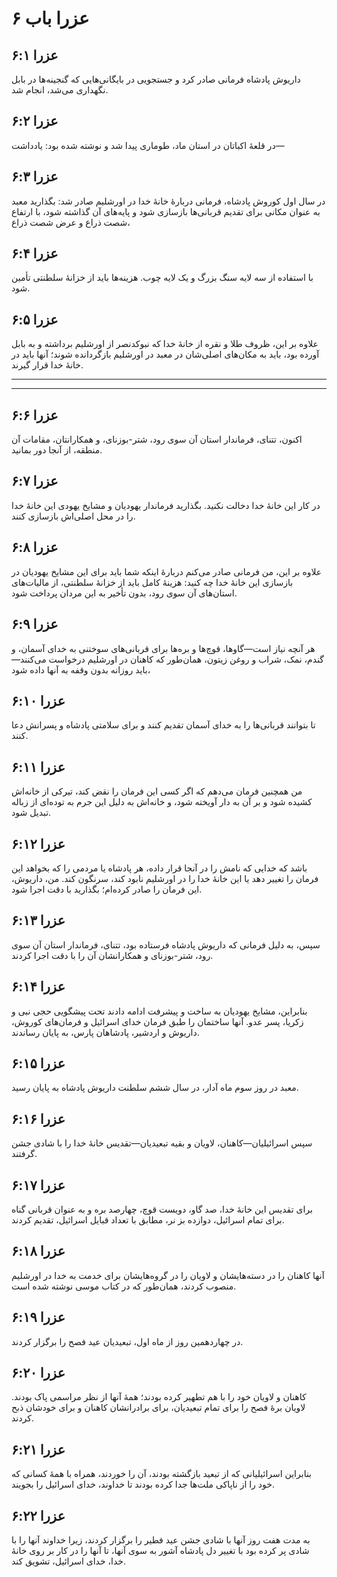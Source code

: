# عزرا باب ۶

## عزرا ۶:۱

داریوش پادشاه فرمانی صادر کرد و جستجویی در بایگانی‌هایی که گنجینه‌ها در بابل نگهداری می‌شد، انجام شد.

## عزرا ۶:۲

در قلعهٔ اکباتان در استان ماد، طوماری پیدا شد و نوشته شده بود: یادداشت—

## عزرا ۶:۳

در سال اول کوروش پادشاه، فرمانی دربارهٔ خانهٔ خدا در اورشلیم صادر شد: بگذارید معبد به عنوان مکانی برای تقدیم قربانی‌ها بازسازی شود و پایه‌های آن گذاشته شود، با ارتفاع شصت ذراع و عرض شصت ذراع،

## عزرا ۶:۴

با استفاده از سه لایه سنگ بزرگ و یک لایه چوب. هزینه‌ها باید از خزانهٔ سلطنتی تأمین شود.

## عزرا ۶:۵

علاوه بر این، ظروف طلا و نقره از خانهٔ خدا که نبوکدنصر از اورشلیم برداشته و به بابل آورده بود، باید به مکان‌های اصلی‌شان در معبد در اورشلیم بازگردانده شوند؛ آنها باید در خانهٔ خدا قرار گیرند.

---

---

## عزرا ۶:۶

اکنون، تتنای، فرماندار استان آن سوی رود، شتر-بوزنای، و همکارانتان، مقامات آن منطقه، از آنجا دور بمانید.

## عزرا ۶:۷

در کار این خانهٔ خدا دخالت نکنید. بگذارید فرماندار یهودیان و مشایخ یهودی این خانهٔ خدا را در محل اصلی‌اش بازسازی کنند.

## عزرا ۶:۸

علاوه بر این، من فرمانی صادر می‌کنم دربارهٔ اینکه شما باید برای این مشایخ یهودیان در بازسازی این خانهٔ خدا چه کنید: هزینهٔ کامل باید از خزانهٔ سلطنتی، از مالیات‌های استان‌های آن سوی رود، بدون تأخیر به این مردان پرداخت شود.

## عزرا ۶:۹

هر آنچه نیاز است—گاوها، قوچ‌ها و بره‌ها برای قربانی‌های سوختنی به خدای آسمان، و گندم، نمک، شراب و روغن زیتون، همان‌طور که کاهنان در اورشلیم درخواست می‌کنند—باید روزانه بدون وقفه به آنها داده شود،

## عزرا ۶:۱۰

تا بتوانند قربانی‌ها را به خدای آسمان تقدیم کنند و برای سلامتی پادشاه و پسرانش دعا کنند.

## عزرا ۶:۱۱

من همچنین فرمان می‌دهم که اگر کسی این فرمان را نقض کند، تیرکی از خانه‌اش کشیده شود و بر آن به دار آویخته شود، و خانه‌اش به دلیل این جرم به توده‌ای از زباله تبدیل شود.

## عزرا ۶:۱۲

باشد که خدایی که نامش را در آنجا قرار داده، هر پادشاه یا مردمی را که بخواهد این فرمان را تغییر دهد یا این خانهٔ خدا را در اورشلیم نابود کند، سرنگون کند. من، داریوش، این فرمان را صادر کرده‌ام؛ بگذارید با دقت اجرا شود.

## عزرا ۶:۱۳

سپس، به دلیل فرمانی که داریوش پادشاه فرستاده بود، تتنای، فرماندار استان آن سوی رود، شتر-بوزنای و همکارانشان آن را با دقت اجرا کردند.

## عزرا ۶:۱۴

بنابراین، مشایخ یهودیان به ساخت و پیشرفت ادامه دادند تحت پیشگویی حجی نبی و زکریا، پسر عدو. آنها ساختمان را طبق فرمان خدای اسرائیل و فرمان‌های کوروش، داریوش و اردشیر، پادشاهان پارس، به پایان رساندند.

## عزرا ۶:۱۵

معبد در روز سوم ماه آدار، در سال ششم سلطنت داریوش پادشاه به پایان رسید.

## عزرا ۶:۱۶

سپس اسرائیلیان—کاهنان، لاویان و بقیه تبعیدیان—تقدیس خانهٔ خدا را با شادی جشن گرفتند.

## عزرا ۶:۱۷

برای تقدیس این خانهٔ خدا، صد گاو، دویست قوچ، چهارصد بره و به عنوان قربانی گناه برای تمام اسرائیل، دوازده بز نر، مطابق با تعداد قبایل اسرائیل، تقدیم کردند.

## عزرا ۶:۱۸

آنها کاهنان را در دسته‌هایشان و لاویان را در گروه‌هایشان برای خدمت به خدا در اورشلیم منصوب کردند، همان‌طور که در کتاب موسی نوشته شده است.

## عزرا ۶:۱۹

در چهاردهمین روز از ماه اول، تبعیدیان عید فصح را برگزار کردند.

## عزرا ۶:۲۰

کاهنان و لاویان خود را با هم تطهیر کرده بودند؛ همهٔ آنها از نظر مراسمی پاک بودند. لاویان برهٔ فصح را برای تمام تبعیدیان، برای برادرانشان کاهنان و برای خودشان ذبح کردند.

## عزرا ۶:۲۱

بنابراین اسرائیلیانی که از تبعید بازگشته بودند، آن را خوردند، همراه با همهٔ کسانی که خود را از ناپاکی ملت‌ها جدا کرده بودند تا خداوند، خدای اسرائیل را بجویند.

## عزرا ۶:۲۲

به مدت هفت روز آنها با شادی جشن عید فطیر را برگزار کردند، زیرا خداوند آنها را با شادی پر کرده بود با تغییر دل پادشاه آشور به سوی آنها، تا آنها را در کار بر روی خانهٔ خدا، خدای اسرائیل، تشویق کند.
